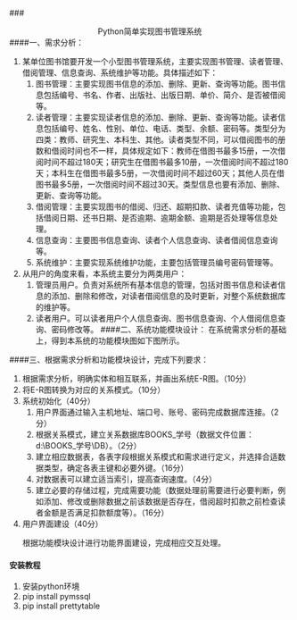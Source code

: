 
###<div style="text-align: center;">Python简单实现图书管理系统</div>
####一、需求分析：
1. 某单位图书馆要开发一个小型图书管理系统，主要实现图书管理、读者管理、借阅管理、信息查询、系统维护等功能。具体描述如下：
    1) 图书管理：主要实现图书信息的添加、删除、更新、查询等功能。图书信息包括编号、书名、作者、出版社、出版日期、单价、简介、是否被借阅等。
    2) 读者管理：主要实现读者信息的添加、删除、更新、查询等功能。读者信息包括编号、姓名、性别、单位、电话、类型、余额、密码等。类型分为四类：教师、研究生、本科生、其他。读者类型不同，可以借阅图书的册数和借阅时间也不一样，具体规定如下：教师在借图书最多15册，一次借阅时间不超过180天；研究生在借图书最多10册，一次借阅时间不超过180天；本科生在借图书最多5册，一次借阅时间不超过60天；其他人员在借图书最多5册，一次借阅时间不超过30天。类型信息也要有添加、删除、更新、查询等功能。
    3) 借阅管理：主要实现图书的借阅、归还、超期扣款、读者充值等功能，包括借阅日期、还书日期、是否逾期、逾期金额、逾期是否处理等信息处理。
    4) 信息查询：主要图书信息查询、读者个人信息查询、读者借阅信息查询等。
    5) 系统维护：主要实现系统维护功能，主要包括管理员编号密码管理等。
2. 从用户的角度来看，本系统主要分为两类用户：
    1) 管理员用户。负责对系统所有基本信息的管理，包括对图书信息和读者信息的添加、删除和修改，对读者借阅信息的及时更新，对整个系统数据库的维护等。
    2) 读者用户。可以读者用户个人信息查询、图书信息查询、个人借阅信息查询、密码修改等。
####二、系统功能模块设计：
在系统需求分析的基础上，得到本系统的功能模块图如下图所示。

####三、根据需求分析和功能模块设计，完成下列要求：
1. 根据需求分析，明确实体和相互联系，并画出系统E-R图。（10分）
2. 将E-R图转换为对应的关系模式。（10分）
3. 系统初始化（40分）
   1. 用户界面通过输入主机地址、端口号、账号、密码完成数据库连接。（2分）
   2. 根据关系模式，建立关系数据库BOOKS_学号（数据文件位置：d:\BOOKS_学号\DB）。（2分）
   3. 建立相应数据表，各表字段根据关系模式和需求进行定义，并选择合适数据类型，确定各表主键和必要外键。（16分）
   4. 对数据表可以建立适当索引，提高查询速度。（4分）
   5. 建立必要的存储过程，完成需要功能（数据处理前需要进行必要判断，例如添加、修改或删除数据之前该数据是否存在，借阅超时扣款之前检查读者金额是否满足扣款额度等）。（16分）
4. 用户界面建设（40分）
    <p>根据功能模块设计进行功能界面建设，完成相应交互处理。</p>


#### 安装教程

1. 安装python环境
2. pip install pymssql
3. pip install prettytable
